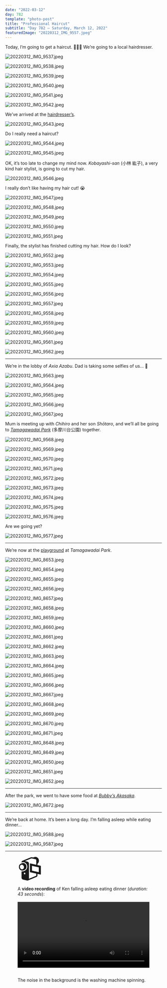 ```yaml
---
date: "2022-03-12"
day: 782
template: "photo-post"
title: "Professional Haircut"
subtitle: "Day 782 – Saturday, March 12, 2022"
featuredImage: "20220312_IMG_9557.jpeg"
---
```


Today, I’m going to get a haircut. 💇🏻‍♂️ We’re going to a local hairdresser.

![20220312_IMG_9537.jpeg](20220312_IMG_9537.jpeg)

![20220312_IMG_9538.jpeg](20220312_IMG_9538.jpeg)

![20220312_IMG_9539.jpeg](20220312_IMG_9539.jpeg)

![20220312_IMG_9540.jpeg](20220312_IMG_9540.jpeg)

![20220312_IMG_9541.jpeg](20220312_IMG_9541.jpeg)

![20220312_IMG_9542.jpeg](20220312_IMG_9542.jpeg)

We’ve arrived at the <a href="https://goo.gl/maps/kUhSMTsd4QKdgo1y6">hairdresser’s</a>.

![20220312_IMG_9543.jpeg](20220312_IMG_9543.jpeg)

Do I really need a haircut?

![20220312_IMG_9544.jpeg](20220312_IMG_9544.jpeg)

![20220312_IMG_9545.jpeg](20220312_IMG_9545.jpeg)

OK, it’s too late to change my mind now. _Kobayashi-san_ (小林 紘子), a very kind hair stylist, is going to cut my hair.

![20220312_IMG_9546.jpeg](20220312_IMG_9546.jpeg)

I really don’t like having my hair cut! 😭

![20220312_IMG_9547.jpeg](20220312_IMG_9547.jpeg)

![20220312_IMG_9548.jpeg](20220312_IMG_9548.jpeg)

![20220312_IMG_9549.jpeg](20220312_IMG_9549.jpeg)

![20220312_IMG_9550.jpeg](20220312_IMG_9550.jpeg)

![20220312_IMG_9551.jpeg](20220312_IMG_9551.jpeg)

Finally, the stylist has finished cutting my hair. How do I look?

![20220312_IMG_9552.jpeg](20220312_IMG_9552.jpeg)

![20220312_IMG_9553.jpeg](20220312_IMG_9553.jpeg)

![20220312_IMG_9554.jpeg](20220312_IMG_9554.jpeg)

![20220312_IMG_9555.jpeg](20220312_IMG_9555.jpeg)

![20220312_IMG_9556.jpeg](20220312_IMG_9556.jpeg)

![20220312_IMG_9557.jpeg](20220312_IMG_9557.jpeg)

![20220312_IMG_9558.jpeg](20220312_IMG_9558.jpeg)

![20220312_IMG_9559.jpeg](20220312_IMG_9559.jpeg)

![20220312_IMG_9560.jpeg](20220312_IMG_9560.jpeg)

![20220312_IMG_9561.jpeg](20220312_IMG_9561.jpeg)

![20220312_IMG_9562.jpeg](20220312_IMG_9562.jpeg)

<hr />

We’re in the lobby of _Axia Azabu_. Dad is taking some selfies of us… 🤳

![20220312_IMG_9563.jpeg](20220312_IMG_9563.jpeg)

![20220312_IMG_9564.jpeg](20220312_IMG_9564.jpeg)

![20220312_IMG_9565.jpeg](20220312_IMG_9565.jpeg)

![20220312_IMG_9566.jpeg](20220312_IMG_9566.jpeg)

![20220312_IMG_9567.jpeg](20220312_IMG_9567.jpeg)

Mum is meeting up with _Chihiro_ and her son _Shōtaro_, and we’ll all be going to _<a href="https://goo.gl/maps/5W6KPpkxixvQMwWP8">Tamagawadai Park</a>_ (多摩川台公園) together.

![20220312_IMG_9568.jpeg](20220312_IMG_9568.jpeg)

![20220312_IMG_9569.jpeg](20220312_IMG_9569.jpeg)

![20220312_IMG_9570.jpeg](20220312_IMG_9570.jpeg)

![20220312_IMG_9571.jpeg](20220312_IMG_9571.jpeg)

![20220312_IMG_9572.jpeg](20220312_IMG_9572.jpeg)

![20220312_IMG_9573.jpeg](20220312_IMG_9573.jpeg)

![20220312_IMG_9574.jpeg](20220312_IMG_9574.jpeg)

![20220312_IMG_9575.jpeg](20220312_IMG_9575.jpeg)

![20220312_IMG_9576.jpeg](20220312_IMG_9576.jpeg)

Are we going yet?

![20220312_IMG_9577.jpeg](20220312_IMG_9577.jpeg)

<hr />

We’re now at the <a href="https://goo.gl/maps/6UnZGZLVekvxLAq48">playground</a> at _Tamagawadai Park_.

![20220312_IMG_8653.jpeg](20220312_IMG_8653.jpeg)

![20220312_IMG_8654.jpeg](20220312_IMG_8654.jpeg)

![20220312_IMG_8655.jpeg](20220312_IMG_8655.jpeg)

![20220312_IMG_8656.jpeg](20220312_IMG_8656.jpeg)

![20220312_IMG_8657.jpeg](20220312_IMG_8657.jpeg)

![20220312_IMG_8658.jpeg](20220312_IMG_8658.jpeg)

![20220312_IMG_8659.jpeg](20220312_IMG_8659.jpeg)

![20220312_IMG_8660.jpeg](20220312_IMG_8660.jpeg)

![20220312_IMG_8661.jpeg](20220312_IMG_8661.jpeg)

![20220312_IMG_8662.jpeg](20220312_IMG_8662.jpeg)

![20220312_IMG_8663.jpeg](20220312_IMG_8663.jpeg)

![20220312_IMG_8664.jpeg](20220312_IMG_8664.jpeg)

![20220312_IMG_8665.jpeg](20220312_IMG_8665.jpeg)

![20220312_IMG_8666.jpeg](20220312_IMG_8666.jpeg)

![20220312_IMG_8667.jpeg](20220312_IMG_8667.jpeg)

![20220312_IMG_8668.jpeg](20220312_IMG_8668.jpeg)

![20220312_IMG_8669.jpeg](20220312_IMG_8669.jpeg)

![20220312_IMG_8670.jpeg](20220312_IMG_8670.jpeg)

![20220312_IMG_8671.jpeg](20220312_IMG_8671.jpeg)

![20220312_IMG_8648.jpeg](20220312_IMG_8648.jpeg)

![20220312_IMG_8649.jpeg](20220312_IMG_8649.jpeg)

![20220312_IMG_8650.jpeg](20220312_IMG_8650.jpeg)

![20220312_IMG_8651.jpeg](20220312_IMG_8651.jpeg)

![20220312_IMG_8652.jpeg](20220312_IMG_8652.jpeg)

<hr />

After the park, we went to have some food at _<a href="https://goo.gl/maps/LgDrb4gG7ayq8AaX7">Bubby’s Akasaka</a>_.

![20220312_IMG_8672.jpeg](20220312_IMG_8672.jpeg)

<hr />

We’re back at home. It’s been a long day. I’m falling asleep while eating dinner…

![20220312_IMG_9588.jpeg](20220312_IMG_9588.jpeg)

![20220312_IMG_9587.jpeg](20220312_IMG_9587.jpeg)

<hr />

<figure>
  <div style="font-size: 5rem; line-height: 5rem; margin: 1rem 0">📹</div>
  <figcaption>A <b>video recording</b> of Ken falling asleep eating dinner (<i>duration: 43 seconds</i>):</figcaption>
  <br>
  <video controls playsinline preload="metadata" width="100%">
    <source src="https://kenassets.s3-ap-northeast-1.amazonaws.com/video/20220312_VID_01_540p30.mp4" type="video/mp4">
    <p>Your browser does not support <code>HTML5 video</code>. Here is a <a href="https://kenassets.s3-ap-northeast-1.amazonaws.com/video/20220312_VID_01_540p30.mp4">link to the video</a> instead.</p>
  </video>
  <br>
  <br>
  <p>The noise in the background is the washing machine spinning.</p>
</figure>
